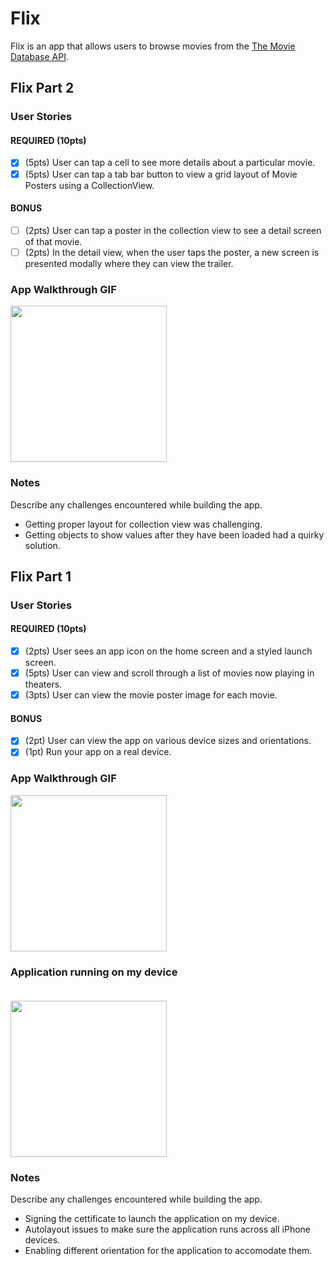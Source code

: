 # Flix

Flix is an app that allows users to browse movies from the [The Movie Database API](http://docs.themoviedb.apiary.io/#).

## Flix Part 2

### User Stories

#### REQUIRED (10pts)
- [x] (5pts) User can tap a cell to see more details about a particular movie.
- [x] (5pts) User can tap a tab bar button to view a grid layout of Movie Posters using a CollectionView.

#### BONUS
- [ ] (2pts) User can tap a poster in the collection view to see a detail screen of that movie.
- [ ] (2pts) In the detail view, when the user taps the poster, a new screen is presented modally where they can view the trailer.

### App Walkthrough GIF
<img src="Flix_part2.gif" width=250><br>

### Notes
Describe any challenges encountered while building the app.
- Getting proper layout for collection view was challenging.
- Getting objects to show values after they have been loaded had a quirky solution.

## Flix Part 1

### User Stories

#### REQUIRED (10pts)
- [x] (2pts) User sees an app icon on the home screen and a styled launch screen.
- [x] (5pts) User can view and scroll through a list of movies now playing in theaters.
- [x] (3pts) User can view the movie poster image for each movie.

#### BONUS
- [x] (2pt) User can view the app on various device sizes and orientations.
- [x] (1pt) Run your app on a real device.

### App Walkthrough GIF

<img src="./Flix_demo.gif" width=250><br>
### Application running on my device<br><br>
<img src="./Flix_run.gif" width=250>


### Notes
Describe any challenges encountered while building the app.
- Signing the cettificate to launch the application on my device.
- Autolayout issues to make sure the application runs across all iPhone devices.
- Enabling different orientation for the application to accomodate them.
